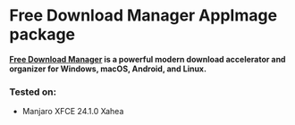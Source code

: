 # Free Download Manager AppImage package

**[Free Download Manager](https://www.freedownloadmanager.org/) is a powerful modern download accelerator and organizer for Windows, macOS, Android, and Linux.**



### Tested on:
+ Manjaro XFCE 24.1.0 Xahea
